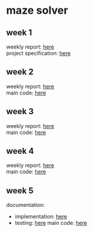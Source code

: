 # maze solver
## week 1
weekly report: [here](week1/week1_report.md) <br />
project specification: [here](documentation/project_specification.md) <br />
## week 2
weekly report: [here](week2/week2_report.md) <br/>
main code: [here](week2/main1.py)
## week 3
weekly report: [here](week3/week3_report.md) <br/>
main code: [here](main)<br/>
## week 4
weekly report: [here](week4/week4_report.md) <br/>
main code: [here](main) <br/>
## week 5
documentation:
- implementation: [here](documentation/implementation.md)
- testing: [here](documentation/testing.md)
main code: [here](main) <br/>
